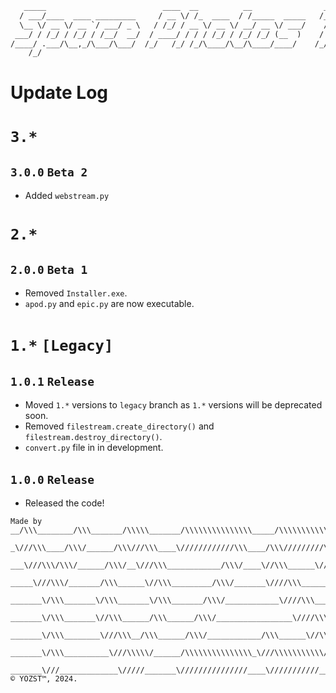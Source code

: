 ```txt
   _____                          ____  __          __                ______         ______     __                              
  / ___/____  ____ _________     / __ \/ /_  ____  / /_____  _____   /_  __/___     /_  __/__  / /__  ____ __________ _____ ___ 
  \__ \/ __ \/ __ `/ ___/ _ \   / /_/ / __ \/ __ \/ __/ __ \/ ___/    / / / __ \     / / / _ \/ / _ \/ __ `/ ___/ __ `/ __ `__ \
 ___/ / /_/ / /_/ / /__/  __/  / ____/ / / / /_/ / /_/ /_/ (__  )    / / / /_/ /    / / /  __/ /  __/ /_/ / /  / /_/ / / / / / /
/____/ .___/\__,_/\___/\___/  /_/   /_/ /_/\____/\__/\____/____/    /_/  \____/    /_/  \___/_/\___/\__, /_/   \__,_/_/ /_/ /_/ 
    /_/                                                                                            /____/                       
```

# Update Log

# `3.*`
## `3.0.0` `Beta 2`
- Added `webstream.py`

# `2.*`
## `2.0.0` `Beta 1`
- Removed `Installer.exe`.
- `apod.py` and `epic.py` are now executable.

# `1.*` `[Legacy]`
## `1.0.1` `Release`
- Moved `1.*` versions to `legacy` branch as `1.*` versions will be deprecated soon.
- Removed `filestream.create_directory()` and `filestream.destroy_directory()`.
- `convert.py` file in in development.
## `1.0.0` `Release`
- Released the code!

```
Made by
__/\\\________/\\\_______/\\\\\_______/\\\\\\\\\\\\\\\_____/\\\\\\\\\\\____/\\\\\\\\\\\\\\\_        
 _\///\\\____/\\\/______/\\\///\\\____\////////////\\\____/\\\/////////\\\_\///////\\\/////__       
  ___\///\\\/\\\/______/\\\/__\///\\\____________/\\\/____\//\\\______\///________\/\\\_______      
   _____\///\\\/_______/\\\______\//\\\_________/\\\/_______\////\\\_______________\/\\\_______     
    _______\/\\\_______\/\\\_______\/\\\_______/\\\/____________\////\\\____________\/\\\_______    
     _______\/\\\_______\//\\\______/\\\______/\\\/_________________\////\\\_________\/\\\_______   
      _______\/\\\________\///\\\__/\\\______/\\\/____________/\\\______\//\\\________\/\\\_______  
       _______\/\\\__________\///\\\\\/______/\\\\\\\\\\\\\\\_\///\\\\\\\\\\\/_________\/\\\_______ 
        _______\///_____________\/////_______\///////////////____\///////////___________\///________
© YOZST™, 2024.
```
